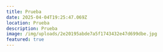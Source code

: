 ```yaml
---
title: Prueba
date: 2025-04-04T19:25:47.069Z
location: Prueba
description: Prueba
image: /img/uploads/2e20195abde7a5f1743432e47d699dbe.jpg
featured: true
---
```

